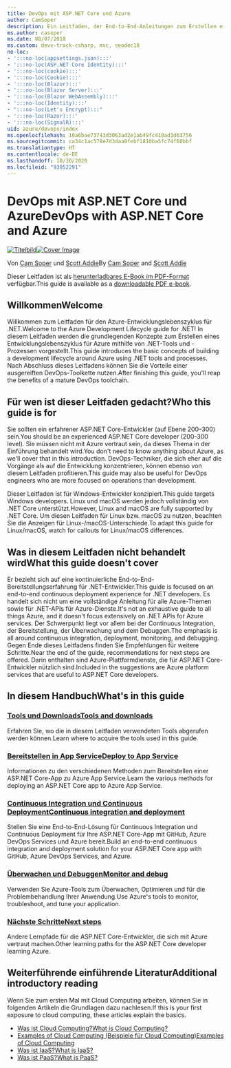 ```yaml
---
title: DevOps mit ASP.NET Core und Azure
author: CamSoper
description: Ein Leitfaden, der End-to-End-Anleitungen zum Erstellen einer DevOps-Pipeline für eine in Azure gehostete ASP.NET Core-App bereitstellt.
ms.author: casoper
ms.date: 08/07/2018
ms.custom: devx-track-csharp, mvc, seodec18
no-loc:
- ':::no-loc(appsettings.json):::'
- ':::no-loc(ASP.NET Core Identity):::'
- ':::no-loc(cookie):::'
- ':::no-loc(Cookie):::'
- ':::no-loc(Blazor):::'
- ':::no-loc(Blazor Server):::'
- ':::no-loc(Blazor WebAssembly):::'
- ':::no-loc(Identity):::'
- ":::no-loc(Let's Encrypt):::"
- ':::no-loc(Razor):::'
- ':::no-loc(SignalR):::'
uid: azure/devops/index
ms.openlocfilehash: 10a6bae73743d3063ad2e1ab49fc418ad1d63756
ms.sourcegitcommit: ca34c1ac578e7d3daa0febf1810ba5fc74f60bbf
ms.translationtype: HT
ms.contentlocale: de-DE
ms.lasthandoff: 10/30/2020
ms.locfileid: "93052291"
---
```

# <a name="devops-with-aspnet-core-and-azure"></a><span data-ttu-id="06d6c-103">DevOps mit ASP.NET Core und Azure</span><span class="sxs-lookup"><span data-stu-id="06d6c-103">DevOps with ASP.NET Core and Azure</span></span>

<span data-ttu-id="06d6c-104">[![Titelbild](./media/cover-large.png)](https://aka.ms/devopsbook)</span><span class="sxs-lookup"><span data-stu-id="06d6c-104">[![Cover Image](./media/cover-large.png)](https://aka.ms/devopsbook)</span></span>

<span data-ttu-id="06d6c-105">Von [Cam Soper](https://twitter.com/camsoper) und [Scott Addie](https://twitter.com/scottaddie)</span><span class="sxs-lookup"><span data-stu-id="06d6c-105">By [Cam Soper](https://twitter.com/camsoper) and [Scott Addie](https://twitter.com/scottaddie)</span></span>

<span data-ttu-id="06d6c-106">Dieser Leitfaden ist als [herunterladbares E-Book im PDF-Format](https://aka.ms/devopsbook) verfügbar.</span><span class="sxs-lookup"><span data-stu-id="06d6c-106">This guide is available as a [downloadable PDF e-book](https://aka.ms/devopsbook).</span></span>

## <a name="welcome"></a><span data-ttu-id="06d6c-107">Willkommen</span><span class="sxs-lookup"><span data-stu-id="06d6c-107">Welcome</span></span> 

<span data-ttu-id="06d6c-108">Willkommen zum Leitfaden für den Azure-Entwicklungslebenszyklus für .NET.</span><span class="sxs-lookup"><span data-stu-id="06d6c-108">Welcome to the Azure Development Lifecycle guide for .NET!</span></span> <span data-ttu-id="06d6c-109">In diesem Leitfaden werden die grundlegenden Konzepte zum Erstellen eines Entwicklungslebenszyklus für Azure mithilfe von .NET-Tools und -Prozessen vorgestellt.</span><span class="sxs-lookup"><span data-stu-id="06d6c-109">This guide introduces the basic concepts of building a development lifecycle around Azure using .NET tools and processes.</span></span> <span data-ttu-id="06d6c-110">Nach Abschluss dieses Leitfadens können Sie die Vorteile einer ausgereiften DevOps-Toolkette nutzen.</span><span class="sxs-lookup"><span data-stu-id="06d6c-110">After finishing this guide, you'll reap the benefits of a mature DevOps toolchain.</span></span>

## <a name="who-this-guide-is-for"></a><span data-ttu-id="06d6c-111">Für wen ist dieser Leitfaden gedacht?</span><span class="sxs-lookup"><span data-stu-id="06d6c-111">Who this guide is for</span></span>

<span data-ttu-id="06d6c-112">Sie sollten ein erfahrener ASP.NET Core-Entwickler (auf Ebene 200–300) sein.</span><span class="sxs-lookup"><span data-stu-id="06d6c-112">You should be an experienced ASP.NET Core developer (200-300 level).</span></span> <span data-ttu-id="06d6c-113">Sie müssen nicht mit Azure vertraut sein, da dieses Thema in der Einführung behandelt wird.</span><span class="sxs-lookup"><span data-stu-id="06d6c-113">You don't need to know anything about Azure, as we'll cover that in this introduction.</span></span> <span data-ttu-id="06d6c-114">DevOps-Techniker, die sich eher auf die Vorgänge als auf die Entwicklung konzentrieren, können ebenso von diesem Leitfaden profitieren.</span><span class="sxs-lookup"><span data-stu-id="06d6c-114">This guide may also be useful for DevOps engineers who are more focused on operations than development.</span></span>

<span data-ttu-id="06d6c-115">Dieser Leitfaden ist für Windows-Entwickler konzipiert.</span><span class="sxs-lookup"><span data-stu-id="06d6c-115">This guide targets Windows developers.</span></span> <span data-ttu-id="06d6c-116">Linux und macOS werden jedoch vollständig von .NET Core unterstützt.</span><span class="sxs-lookup"><span data-stu-id="06d6c-116">However, Linux and macOS are fully supported by .NET Core.</span></span> <span data-ttu-id="06d6c-117">Um diesen Leitfaden für Linux bzw. macOS zu nutzen, beachten Sie die Anzeigen für Linux-/macOS-Unterschiede.</span><span class="sxs-lookup"><span data-stu-id="06d6c-117">To adapt this guide for Linux/macOS, watch for callouts for Linux/macOS differences.</span></span>

## <a name="what-this-guide-doesnt-cover"></a><span data-ttu-id="06d6c-118">Was in diesem Leitfaden nicht behandelt wird</span><span class="sxs-lookup"><span data-stu-id="06d6c-118">What this guide doesn't cover</span></span>

<span data-ttu-id="06d6c-119">Er bezieht sich auf eine kontinuierliche End-to-End-Bereitstellungserfahrung für .NET-Entwickler.</span><span class="sxs-lookup"><span data-stu-id="06d6c-119">This guide is focused on an end-to-end continuous deployment experience for .NET developers.</span></span> <span data-ttu-id="06d6c-120">Es handelt sich nicht um eine vollständige Anleitung für alle Azure-Themen sowie für .NET-APIs für Azure-Dienste.</span><span class="sxs-lookup"><span data-stu-id="06d6c-120">It's not an exhaustive guide to all things Azure, and it doesn't focus extensively on .NET APIs for Azure services.</span></span> <span data-ttu-id="06d6c-121">Der Schwerpunkt liegt vor allem bei der Continuous Integration, der Bereitstellung, der Überwachung und dem Debuggen.</span><span class="sxs-lookup"><span data-stu-id="06d6c-121">The emphasis is all around continuous integration, deployment, monitoring, and debugging.</span></span> <span data-ttu-id="06d6c-122">Gegen Ende dieses Leitfadens finden Sie Empfehlungen für weitere Schritte.</span><span class="sxs-lookup"><span data-stu-id="06d6c-122">Near the end of the guide, recommendations for next steps are offered.</span></span> <span data-ttu-id="06d6c-123">Darin enthalten sind Azure-Plattformdienste, die für ASP.NET Core-Entwickler nützlich sind.</span><span class="sxs-lookup"><span data-stu-id="06d6c-123">Included in the suggestions are Azure platform services that are useful to ASP.NET Core developers.</span></span>

## <a name="whats-in-this-guide"></a><span data-ttu-id="06d6c-124">In diesem Handbuch</span><span class="sxs-lookup"><span data-stu-id="06d6c-124">What's in this guide</span></span>

### <a name="tools-and-downloads"></a>[<span data-ttu-id="06d6c-125">Tools und Downloads</span><span class="sxs-lookup"><span data-stu-id="06d6c-125">Tools and downloads</span></span>](xref:azure/devops/tools-and-downloads)

<span data-ttu-id="06d6c-126">Erfahren Sie, wo die in diesem Leitfaden verwendeten Tools abgerufen werden können.</span><span class="sxs-lookup"><span data-stu-id="06d6c-126">Learn where to acquire the tools used in this guide.</span></span>

### <a name="deploy-to-app-service"></a>[<span data-ttu-id="06d6c-127">Bereitstellen in App Service</span><span class="sxs-lookup"><span data-stu-id="06d6c-127">Deploy to App Service</span></span>](xref:azure/devops/deploy-to-app-service)

<span data-ttu-id="06d6c-128">Informationen zu den verschiedenen Methoden zum Bereitstellen einer ASP.NET Core-App zu Azure App Service.</span><span class="sxs-lookup"><span data-stu-id="06d6c-128">Learn the various methods for deploying an ASP.NET Core app to Azure App Service.</span></span>

### <a name="continuous-integration-and-deployment"></a>[<span data-ttu-id="06d6c-129">Continuous Integration und Continuous Deployment</span><span class="sxs-lookup"><span data-stu-id="06d6c-129">Continuous integration and deployment</span></span>](xref:azure/devops/cicd)

<span data-ttu-id="06d6c-130">Stellen Sie eine End-to-End-Lösung für Continuous Integration und Continuous Deployment für Ihre ASP.NET Core-App mit GitHub, Azure DevOps Services und Azure bereit.</span><span class="sxs-lookup"><span data-stu-id="06d6c-130">Build an end-to-end continuous integration and deployment solution for your ASP.NET Core app with GitHub, Azure DevOps Services, and Azure.</span></span>

### <a name="monitor-and-debug"></a>[<span data-ttu-id="06d6c-131">Überwachen und Debuggen</span><span class="sxs-lookup"><span data-stu-id="06d6c-131">Monitor and debug</span></span>](xref:azure/devops/monitor)

<span data-ttu-id="06d6c-132">Verwenden Sie Azure-Tools zum Überwachen, Optimieren und für die Problembehandlung Ihrer Anwendung.</span><span class="sxs-lookup"><span data-stu-id="06d6c-132">Use Azure's tools to monitor, troubleshoot, and tune your application.</span></span>

### <a name="next-steps"></a>[<span data-ttu-id="06d6c-133">Nächste Schritte</span><span class="sxs-lookup"><span data-stu-id="06d6c-133">Next steps</span></span>](xref:azure/devops/next-steps)

<span data-ttu-id="06d6c-134">Andere Lernpfade für die ASP.NET Core-Entwickler, die sich mit Azure vertraut machen.</span><span class="sxs-lookup"><span data-stu-id="06d6c-134">Other learning paths for the ASP.NET Core developer learning Azure.</span></span>

## <a name="additional-introductory-reading"></a><span data-ttu-id="06d6c-135">Weiterführende einführende Literatur</span><span class="sxs-lookup"><span data-stu-id="06d6c-135">Additional introductory reading</span></span>

<span data-ttu-id="06d6c-136">Wenn Sie zum ersten Mal mit Cloud Computing arbeiten, können Sie in folgenden Artikeln die Grundlagen dazu nachlesen.</span><span class="sxs-lookup"><span data-stu-id="06d6c-136">If this is your first exposure to cloud computing, these articles explain the basics.</span></span>

* [<span data-ttu-id="06d6c-137">Was ist Cloud Computing?</span><span class="sxs-lookup"><span data-stu-id="06d6c-137">What is Cloud Computing?</span></span>](https://azure.microsoft.com/overview/what-is-cloud-computing/)
* [<span data-ttu-id="06d6c-138">Examples of Cloud Computing (Beispiele für Cloud Computing)</span><span class="sxs-lookup"><span data-stu-id="06d6c-138">Examples of Cloud Computing</span></span>](https://azure.microsoft.com/overview/examples-of-cloud-computing/)
* [<span data-ttu-id="06d6c-139">Was ist IaaS?</span><span class="sxs-lookup"><span data-stu-id="06d6c-139">What is IaaS?</span></span>](https://azure.microsoft.com/overview/what-is-iaas/)
* [<span data-ttu-id="06d6c-140">Was ist PaaS?</span><span class="sxs-lookup"><span data-stu-id="06d6c-140">What is PaaS?</span></span>](https://azure.microsoft.com/overview/what-is-paas/)
